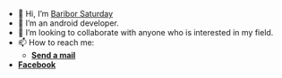 - 👋 Hi, I’m <a href="https://linkedin.com/in/baribor-saturday">Baribor Saturday</a>
- 👀 I’m an android developer. 
- 💞️ I’m looking to collaborate with anyone who is interested in my field.
- 📫 How to reach me: <ul><li><a href="mailto:saturdaybaribor@gmail.com"><b>Send a mail </b></a></li>
<li><a href="http://m.facebook.com/baribor.saturday"><b>Facebook</b></a></li></ul>

